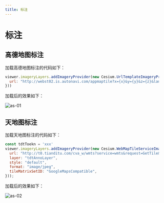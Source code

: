 ```yaml
---
title: 标注
---
```


# 标注

## 高德地图标注

加载高德地图标注的代码如下：

```javascript
viewer.imageryLayers.addImageryProvider(new Cesium.UrlTemplateImageryProvider({
  url: "http://webst02.is.autonavi.com/appmaptile?x={x}&y={y}&z={z}&lang=zh_cn&size=1&scale=1&style=8",
}))
```

加载后的效果如下：

![as-01](/cesium-docs/assets/img/guide/as-01.png)

## 天地图标注

加载天地图标注的代码如下：

```javascript
const tdtToekn = 'xxx'
viewer.imageryLayers.addImageryProvider(new Cesium.WebMapTileServiceImageryProvider({
  url: "http://t0.tianditu.com/cva_w/wmts?service=wmts&request=GetTile&version=1.0.0&LAYER=cva&tileMatrixSet=w&TileMatrix={TileMatrix}&TileRow={TileRow}&TileCol={TileCol}&style=default&format=tiles&tk=你的Token",
  layer: "tdtAnnoLayer",
  style: "default",
  format: "image/jpeg",
  tileMatrixSetID: "GoogleMapsCompatible",
}));
```

加载后的效果如下：

![as-02](/cesium-docs/assets/img/guide/as-02.png)